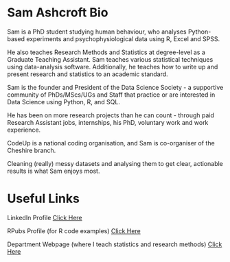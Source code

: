 # Sam Ashcroft Bio
Sam is a PhD student studying human behaviour, who analyses Python-based experiments and psychophysiological data using R, Excel and SPSS.

He also teaches Research Methods and Statistics at degree-level as a Graduate Teaching Assistant. Sam teaches various statistical techniques using data-analysis software. Additionally, he teaches how to write up and present research and statistics to an academic standard.

Sam is the founder and President of the Data Science Society - a supportive community of PhDs/MScs/UGs and Staff that practice or are interested in Data Science using Python, R, and SQL.

He has been on more research projects than he can count - through paid Research Assistant jobs, internships, his PhD, voluntary work and work experience.

CodeUp is a national coding organisation, and Sam is co-organiser of the Cheshire branch.

Cleaning (really) messy datasets and analysing them to get clear, actionable results is what Sam enjoys most.

# Useful Links
LinkedIn Profile [Click Here](www.linkedin.com/in/samashcroft)

RPubs Profile (for R code examples) [Click Here](http://rpubs.com/Ashcroft)

Department Webpage (where I teach statistics and research methods) [Click Here](https://www1.chester.ac.uk/departments/psychology/staff/sam-ashcroft)
